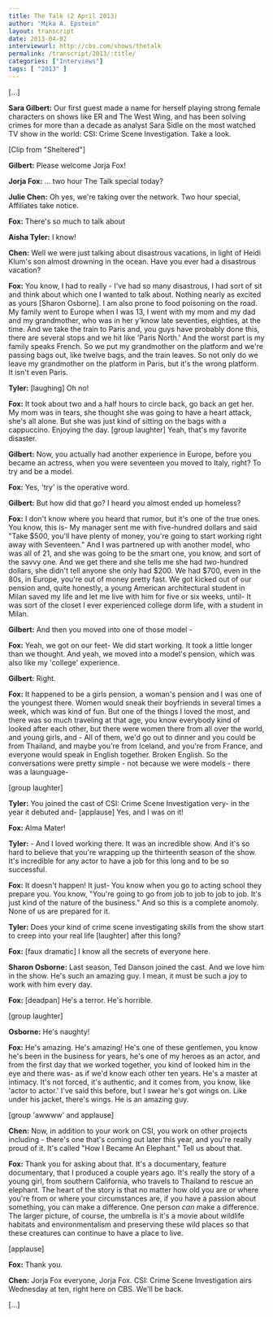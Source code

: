 ```yaml
---
title: The Talk (2 April 2013)
author: "Mika A. Epstein"
layout: transcript
date: 2013-04-02
interviewurl: http://cbs.com/shows/thetalk
permalink: /transcript/2013/:title/
categories: ["Interviews"]
tags: [ "2013" ]
---
```


[...]

**Sara Gilbert:** Our first guest made a name for herself playing strong female characters on shows like ER and The West Wing, and has been solving crimes for more than a decade as analyst Sara Sidle on the most watched TV show in the world: CSI: Crime Scene Investigation. Take a look.

[Clip from "Sheltered"]

**Gilbert:** Please welcome Jorja Fox!

**Jorja Fox:** ... two hour The Talk special today?

**Julie Chen:** Oh yes, we're taking over the network. Two hour special, Affiliates take notice.

**Fox:** There's so much to talk about

**Aisha Tyler:** I know!

**Chen:** Well we were just talking about disastrous vacations, in light of Heidi Klum's son almost drowning in the ocean. Have you ever had a disastrous vacation?

**Fox:** You know, I had to really - I've had so many disastrous, I had sort of sit and think about which one I wanted to talk about. Nothing nearly as excited as yours [Sharon Osborne]. I am also prone to food poisoning on the road. My family went to Europe when I was 13, I went with my mom and my dad and my grandmother, who was in her y'know late seventies, eighties, at the time. And we take the train to Paris and, you guys have probably done this, there are several stops and we hit like 'Paris North.' And the worst part is my family speaks French. So we put my grandmother on the platform and we're passing bags out, like twelve bags, and the train leaves. So not only do we leave my grandmother on the platform in Paris, but it's the wrong platform. It isn't even Paris.

**Tyler:** [laughing] Oh no!

**Fox:** It took about two and a half hours to circle back, go back an get her. My mom was in tears, she thought she was going to have a heart attack, she's all alone. But she was just kind of sitting on the bags with a cappuccino. Enjoying the day. [group laughter] Yeah, that's my favorite disaster.

**Gilbert:** Now, you actually had another experience in Europe, before you became an actress, when you were seventeen you moved to Italy, right? To try and be a model.

**Fox:** Yes, 'try' is the operative word.

**Gilbert:** But how did that go? I heard you almost ended up homeless?

**Fox:** I don't know where you heard that rumor, but it's one of the true ones. You know, this is- My manager sent me with five-hundred dollars and said "Take $500, you'll have plenty of money, you're going to start working right away with Seventeen." And I was partnered up with another model, who was all of 21, and she was going to be the smart one, you know, and sort of the savvy one. And we get there and she tells me she had *two*-hundred dollars, she didn't tell anyone she only had $200. We had $700, even in the 80s, in Europe, you're out of money pretty fast. We got kicked out of our pension and, quite honestly, a young American architectural student in Milan saved my life and let me live with him for five or six weeks, until- It was sort of the closet I ever experienced college dorm life, with a student in Milan.

**Gilbert:** And then you moved into one of those model -

**Fox:** Yeah, we got on our feet- We did start working. It took a little longer than we thought. And yeah, we moved into a model's pension, which was also like my 'college' experience.

**Gilbert:** Right.

**Fox:** It happened to be a girls pension, a woman's pension and I was one of the youngest there. Women would sneak their boyfriends in several times a week, which was kind of fun. But one of the things I loved the most, and there was so much traveling at that age, you know everybody kind of looked after each other, but there were women there from all over the world, and young girls, and - All of them, we'd go out to dinner and you could be from Thailand, and maybe you're from Iceland, and you're from France, and everyone would speak in English together. Broken English. So the conversations were pretty simple - not because we were models - there was a launguage-

[group laughter]

**Tyler:** You joined the cast of CSI: Crime Scene Investigation very- in the year it debuted and- [applause] Yes, and I was on it!

**Fox:** Alma Mater!

**Tyler:** - And I loved working there. It was an incredible show. And it's so hard to believe that you're wrapping up the thirteenth season of the show. It's incredible for any actor to have a job for this long and to be so successful.

**Fox:** It doesn't happen! It just- You know when you go to acting school they prepare you. You know, "You're going to go from job to job to job to job. It's just kind of the nature of the business." And so this is a complete anomoly. None of us are prepared for it.

**Tyler:** Does your kind of crime scene investigating skills from the show start to creep into your real life [laughter] after this long?

**Fox:** [faux dramatic] I know all the secrets of everyone here.

**Sharon Osborne:** Last season, Ted Danson joined the cast. And we love him in the show. He's such an amazing guy. I mean, it must be such a joy to work with him every day.

**Fox:** [deadpan] He's a terror. He's horrible.

[group laughter]

**Osborne:** He's naughty!

**Fox:** He's amazing. He's amazing! He's one of these gentlemen, you know he's been in the business for years, he's one of my heroes as an actor, and from the first day that we worked together, you kind of looked him in the eye and there was- as if we'd know each other ten years. He's a master at intimacy. It's not forced, it's authentic, and it comes from, you know, like 'actor to actor.' I've said this before, but I swear he's got wings on. Like under his jacket, there's wings. He is an amazing guy.

[group 'awwww' and applause]

**Chen:** Now, in addition to your work on CSI, you work on other projects including - there's one that's coming out later this year, and you're really proud of it. It's called "How I Became An Elephant." Tell us about that.

**Fox:** Thank you for asking about that. It's a documentary, feature documentary, that I produced a couple years ago. It's really the story of a young girl, from southern California, who travels to Thailand to rescue an elephant. The heart of the story is that no matter how old you are or where you're from or where your circumstances are, if you have a passion about something, you can make a difference. One person *can* make a difference. The larger picture, of course, the umbrella is it's a movie about wildlife habitats and environmentalism and preserving these wild places so that these creatures can continue to have a place to live.

[applause]

**Fox:** Thank you.

**Chen:** Jorja Fox everyone, Jorja Fox. CSI: Crime Scene Investigation airs Wednesday at ten, right here on CBS. We'll be back.

[...]
